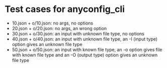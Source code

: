 # Test cases for anyconfig\_cli

- 10.json + o/10.json: no args, no options
- 20.json + o/20.json: no args, an wrong option
- 30.json + o/30.json: an input with unknown file type, no options
- 40.json + o/40.json: an input with unknown file type, an -I (input type) option gives an unknown file type
- 50.json + o/50.json: an input with known file type, an -o option gives file with known file type and an -O (output type) option gives an unknown file type
